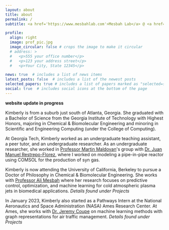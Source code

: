 ```yaml
---
layout: about
title: about
permalink: /
subtitle: <a href='https://www.mesbahlab.com'>Mesbah Lab</a> @ <a href='https://www.berkeley.edu'>UC Berkeley</a>. <a href='https://www.nasa.gov/ames'>NASA Ames Research Center</a>. Berkeley, CA, USA.

profile:
  align: right
  image: prof_pic.jpg
  image_circular: false # crops the image to make it circular
  # address: >
  #   <p>555 your office number</p>
  #   <p>123 your address street</p>
  #   <p>Your City, State 12345</p>

news: true  # includes a list of news items
latest_posts: false  # includes a list of the newest posts
selected_papers: true # includes a list of papers marked as "selected={true}"
social: true  # includes social icons at the bottom of the page
---
```


**website update in progress** 


Kimberly is from a suburb just south of Atlanta, Georgia. She graduated with a Bachelor of Science from the Georgia Institute of Technology with Highest Honors, majoring in Chemical & Biomolecular Engineering and minoring in Scientific and Engineering Computing (under the College of Computing). 

At Georgia Tech, Kimberly worked as an undergraduate teaching assistant, a peer tutor, and an undergraduate researcher. As an undergraduate researcher, she worked in [Professor Martin Maldovan</a>'s](https://www.chbe.gatech.edu/people/martin-maldovan) group with [Dr. Juan Manuel Restrepo-Florez](https://scholar.google.com/citations?user=VLMa-k0AAAAJ&amp;hl=en), where I worked on modeling a pipe-in-pipe reactor using COMSOL for the production of syn gas.

Kimberly is now attending the University of California, Berkeley to pursue a Doctor of Philosophy in Chemical & Biomolecular Engineering. She works with [Professor Ali Mesbah](https://www.mesbahlab.com) where her research focuses on predictive control, optimization, and machine learning for cold atmospheric plasma jets in biomedical applications. *Details found under Projects*

In January 2023, Kimberly also started as a Pathways Intern at the National Aeronautics and Space Administration (NASA) Ames Research Center. At Ames, she works with [Dr. Jeremy Coupe](https://aviationsystems.arc.nasa.gov/about/bios/coupe_jeremy.shtml) on machine learning methods with graph representations for air traffic management. *Details found under Projects*